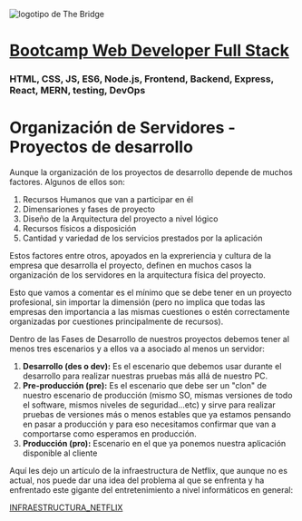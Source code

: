 ![logotipo de The Bridge](https://user-images.githubusercontent.com/27650532/77754601-e8365180-702b-11ea-8bed-5bc14a43f869.png  "logotipo de The Bridge")


# [Bootcamp Web Developer Full Stack](https://www.thebridge.tech/bootcamps/bootcamp-fullstack-developer/)

### HTML, CSS,  JS, ES6, Node.js, Frontend, Backend, Express, React, MERN, testing, DevOps

# Organización de Servidores - Proyectos de desarrollo

Aunque la organización de los proyectos de desarrollo depende de muchos factores. Algunos de ellos son: 

1. Recursos Humanos que van a participar en él
2. Dimensariones y fases de proyecto
3. Diseño de la Arquitectura del proyecto a nivel lógico
4. Recursos físicos a disposición
5. Cantidad y variedad de los servicios prestados por la aplicación

Estos factores entre otros, apoyados en la expreriencia y cultura de la empresa que desarrolla el proyecto, definen en muchos casos la organización de los servidores en la arquitectura física del proyecto.

Esto que vamos a comentar es el mínimo que se debe tener en un proyecto profesional, sin importar la dimensión (pero no implica que todas las empresas den importancia a las mismas cuestiones o estén correctamente organizadas por cuestiones principalmente de recursos).

Dentro de las Fases de Desarrollo de nuestros proyectos debemos tener al menos tres escenarios y a ellos va a asociado al menos un servidor: 

1. **Desarrollo (des o dev):** Es el escenario que debemos usar durante el desarrollo para realizar nuestras pruebas más allá de nuestro PC.
2. **Pre-producción (pre):** Es el escenario que debe ser un "clon" de nuestro escenario de producción (mismo SO, mismas versiones de todo el software, mismos niveles de seguridad...etc) y sirve para realizar pruebas de versiones más o menos estables que ya estamos pensando en pasar a producción y para eso necesitamos confirmar que van a comportarse como esperamos en producción.
3. **Producción (pro):** Escenario en el que ya ponemos nuestra aplicación disponible al cliente

Aquí les dejo un artículo de la infraestructura de Netflix, que aunque no es actual, nos puede dar una idea del problema al que se enfrenta y ha enfrentado este gigante del entretenimiento a nivel informáticos en general: 

[INFRAESTRUCTURA_NETFLIX](https://www.xataka.com/streaming/la-compleja-infraestructura-detras-de-netflix-que-pasa-cuando-le-das-al-play)

